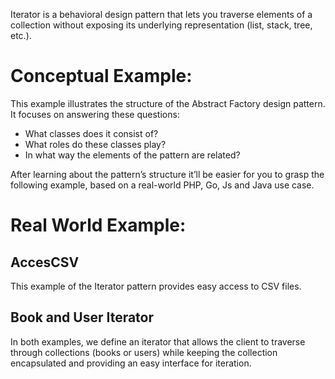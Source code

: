 Iterator is a behavioral design pattern that lets you traverse elements of a collection without exposing its underlying representation (list, stack, tree, etc.).

# Conceptual Example:
This example illustrates the structure of the Abstract Factory design pattern. It focuses on answering these questions:
* What classes does it consist of?
* What roles do these classes play?
* In what way the elements of the pattern are related?

After learning about the pattern’s structure it’ll be easier for you to grasp the following example, based on a real-world PHP, Go, Js and Java use case.

# Real World Example:
## AccesCSV
This example of the Iterator pattern provides easy access to CSV files.

## Book and User Iterator
In both examples, we define an iterator that allows the client to traverse through collections (books or users) while keeping the collection encapsulated and providing an easy interface for iteration.
